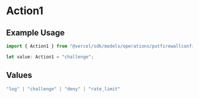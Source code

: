 # Action1

## Example Usage

```typescript
import { Action1 } from "@vercel/sdk/models/operations/putfirewallconfig.js";

let value: Action1 = "challenge";
```

## Values

```typescript
"log" | "challenge" | "deny" | "rate_limit"
```